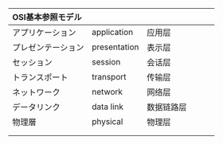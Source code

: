 | OSI基本参照モデル  |              |            |      |      |      |
| :----------------- | :----------- | :--------- | :--- | ---- | ---- |
| アプリケーション   | application  | 应用层     |      |      |      |
| プレゼンテーション | presentation | 表示层     |      |      |      |
| セッション         | session      | 会话层     |      |      |      |
| トランスポート     | transport    | 传输层     |      |      |      |
| ネットワーク       | network      | 网络层     |      |      |      |
| データリンク       | data link    | 数据链路层 |      |      |      |
| 物理層             | physical     | 物理层     |      |      |      |
|                    |              |            |      |      |      |
|                    |              |            |      |      |      |



